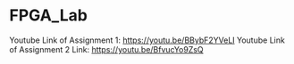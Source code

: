 # FPGA_Lab
Youtube Link of Assignment 1: https://youtu.be/BBybF2YVeLI
Youtube Link of Assignment 2 Link: https://youtu.be/BfvucYo9ZsQ
